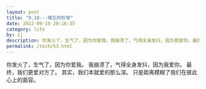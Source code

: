 ```yaml
---
layout: post
title: "9.18---难忘的吵架"
date: 2012-09-19 20:16:35
category: life
by: zj
description: 你发火了，生气了，因为你爱我。我崩溃了，气得全身发抖，因为我爱你。最终，我们更爱对方了。其实，我们本就爱的那么深。只是距离模糊了我们在彼此心上的面容。
permalink: /tech/53.html
---
```

你发火了，生气了，因为你爱我。 我崩溃了，气得全身发抖，因为我爱你。 最终，我们更爱对方了。 其实，我们本就爱的那么深。 只是距离模糊了我们在彼此心上的面容。
